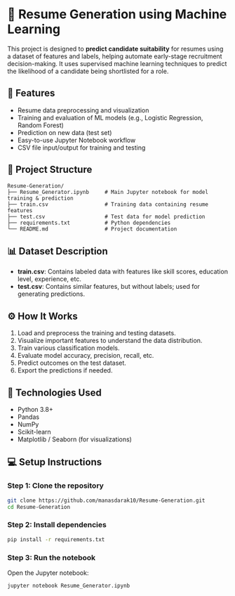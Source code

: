 # 📄 Resume Generation using Machine Learning

This project is designed to **predict candidate suitability** for resumes using a dataset of features and labels, helping automate early-stage recruitment decision-making. It uses supervised machine learning techniques to predict the likelihood of a candidate being shortlisted for a role.

## 🚀 Features
- Resume data preprocessing and visualization
- Training and evaluation of ML models (e.g., Logistic Regression, Random Forest)
- Prediction on new data (test set)
- Easy-to-use Jupyter Notebook workflow
- CSV file input/output for training and testing

## 📁 Project Structure
```
Resume-Generation/
├── Resume_Generator.ipynb     # Main Jupyter notebook for model training & prediction
├── train.csv                  # Training data containing resume features
├── test.csv                   # Test data for model prediction
├── requirements.txt           # Python dependencies
└── README.md                  # Project documentation
```

## 📊 Dataset Description
- **train.csv**: Contains labeled data with features like skill scores, education level, experience, etc.
- **test.csv**: Contains similar features, but without labels; used for generating predictions.

## ⚙️ How It Works
1. Load and preprocess the training and testing datasets.
2. Visualize important features to understand the data distribution.
3. Train various classification models.
4. Evaluate model accuracy, precision, recall, etc.
5. Predict outcomes on the test dataset.
6. Export the predictions if needed.

## 🧠 Technologies Used
- Python 3.8+
- Pandas
- NumPy
- Scikit-learn
- Matplotlib / Seaborn (for visualizations)

## 💻 Setup Instructions

### Step 1: Clone the repository
```bash
git clone https://github.com/manasdarak10/Resume-Generation.git
cd Resume-Generation
```

### Step 2: Install dependencies
```bash
pip install -r requirements.txt
```

### Step 3: Run the notebook
Open the Jupyter notebook:
```bash
jupyter notebook Resume_Generator.ipynb
```
